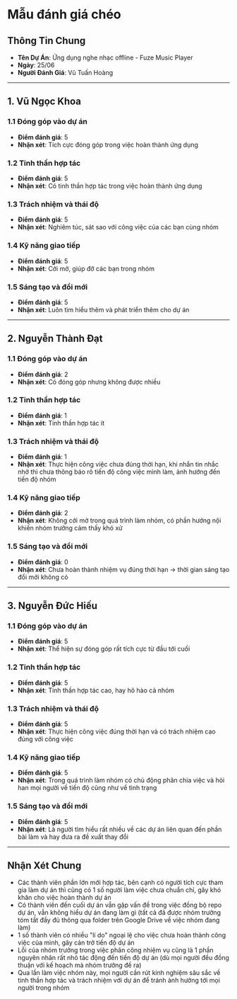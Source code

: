# Mẫu đánh giá chéo

## Thông Tin Chung
- **Tên Dự Án**: Ứng dụng nghe nhạc offline - Fuze Music Player
- **Ngày**: 25/06
- **Người Đánh Giá**: Vũ Tuấn Hoàng
--------------------------------------------------------------------------------------------------------------------------------------------------------
## 1. Vũ Ngọc Khoa
### 1.1 Đóng góp vào dự án
- **Điểm đánh giá**: 5
- **Nhận xét**: Tích cực đóng góp trong việc hoàn thành ứng dụng
### 1.2 Tinh thần hợp tác
- **Điểm đánh giá**: 5
- **Nhận xét**: Có tinh thần hợp tác trong việc hoàn thành ứng dụng

### 1.3 Trách nhiệm và thái độ
- **Điểm đánh giá**: 5
- **Nhận xét**: Nghiêm túc, sát sao với công việc của các bạn cùng nhóm

### 1.4 Kỹ năng giao tiếp
- **Điểm đánh giá**: 5
- **Nhận xét**: Cởi mở, giúp đỡ các bạn trong nhóm

### 1.5 Sáng tạo và đổi mới
- **Điểm đánh giá**: 5
- **Nhận xét**: Luôn tìm hiểu thêm và phát triển thêm cho dự án
--------------------------------------------------------------------------------------------------------------------------------------------------------
## 2. Nguyễn Thành Đạt
### 1.1 Đóng góp vào dự án
- **Điểm đánh giá**: 2
- **Nhận xét**: Có đóng góp nhưng không được nhiều

### 1.2 Tinh thần hợp tác
- **Điểm đánh giá**: 1
- **Nhận xét**: Tinh thần hợp tác ít

### 1.3 Trách nhiệm và thái độ
- **Điểm đánh giá**: 1
- **Nhận xét**: Thực hiện công việc chưa đúng thời hạn, khi nhắn tin nhắc nhở thì chưa thông báo rõ tiến độ công việc mình làm, ảnh hướng đến tiến độ nhóm

### 1.4 Kỹ năng giao tiếp
- **Điểm đánh giá**: 2
- **Nhận xét**: Không cởi mở trong quá trình làm nhóm, có phần hướng nội khiến nhóm trưởng cảm thấy khó xử

### 1.5 Sáng tạo và đổi mới
- **Điểm đánh giá**: 0
- **Nhận xét**: Chưa hoàn thành nhiệm vụ đúng thời hạn -> thời gian sáng tạo đổi mới không có
-------------------------------------------------------------------------------------------------------------------------------------------------------
## 3. Nguyễn Đức Hiếu
### 1.1 Đóng góp vào dự án
- **Điểm đánh giá**: 5
- **Nhận xét**: Thể hiện sự đóng góp rất tích cực từ đầu tới cuối

### 1.2 Tinh thần hợp tác
- **Điểm đánh giá**: 5
- **Nhận xét**: Tinh thần hợp tác cao, hay hô hào cả nhóm

### 1.3 Trách nhiệm và thái độ
- **Điểm đánh giá**: 5
- **Nhận xét**: Thực hiện công việc đúng thời hạn và có trách nhiệm cao đúng với công việc

### 1.4 Kỹ năng giao tiếp
- **Điểm đánh giá**: 5
- **Nhận xét**: Trong quá trình làm nhóm có chủ động phân chia việc và hỏi han mọi người về tiến độ cũng như về tình trạng

### 1.5 Sáng tạo và đổi mới
- **Điểm đánh giá**: 5
- **Nhận xét**: Là người tìm hiểu rất nhiều về các dự án liên quan đến phần bài làm và hay đưa ra đề xuất thay đổi
--------------------------------------------------------------------------------------------------------------------------------------------------------
## Nhận Xét Chung
- Các thành viên phần lớn mới hợp tác, bên cạnh có người tích cực tham gia làm dự án thì cũng có 1 số người làm việc chưa chuẩn chỉ, gây khó khăn cho việc hoàn thành dự án
- Có thành viên đến cuối dự án vẫn gặp vấn đề trong việc đồng bộ repo dự án, vẫn không hiểu dự án đang làm gì (tất cả đã được nhóm trưởng tóm tắt đầy đủ thông qua folder trên Google Drive về việc nhóm đang làm)  
- 1 số thành viên có nhiều "lí do" ngoại lệ cho việc chưa hoàn thành công việc của mình, gây cản trở tiến độ dự án
- Lỗi của nhóm trưởng trong việc phân công nhiệm vụ cũng là 1 phần nguyên nhân rất nhỏ tác động đến tiến độ dự án (dù mọi người đều đồng thuận với kế hoạch mà nhóm trưởng đề ra)
- Qua lần làm việc nhóm này, mọi người cần rút kinh nghiệm sâu sắc về tinh thần hợp tác và trách nhiệm với dự án để tránh ảnh hưởng tới mọi người trong nhóm
